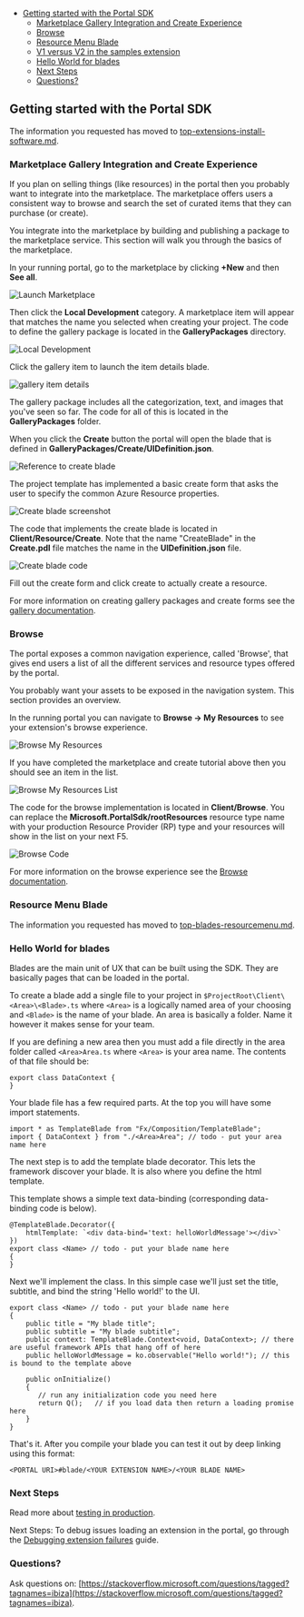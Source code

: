 * [Getting started with the Portal SDK](#getting-started-with-the-portal-sdk)
    * [Marketplace Gallery Integration and Create Experience](#getting-started-with-the-portal-sdk-marketplace-gallery-integration-and-create-experience)
    * [Browse](#getting-started-with-the-portal-sdk-browse)
    * [Resource Menu Blade](#getting-started-with-the-portal-sdk-resource-menu-blade)
    * [V1 versus V2 in the samples extension](#getting-started-with-the-portal-sdk-v1-versus-v2-in-the-samples-extension)
    * [Hello World for blades](#getting-started-with-the-portal-sdk-hello-world-for-blades)
    * [Next Steps](#getting-started-with-the-portal-sdk-next-steps)
    * [Questions?](#getting-started-with-the-portal-sdk-questions)


<a name="getting-started-with-the-portal-sdk"></a>
## Getting started with the Portal SDK

The information you requested has moved to [top-extensions-install-software.md](top-extensions-install-software.md).

<a name="getting-started-with-the-portal-sdk-marketplace-gallery-integration-and-create-experience"></a>
### Marketplace Gallery Integration and Create Experience

If you plan on selling things (like resources) in the portal then you probably want to integrate into the marketplace.  The marketplace offers users a consistent way to browse and search the set of curated items that they can purchase (or create).

You integrate into the marketplace by building and publishing a package to the marketplace service.  This section will walk you through the basics of the marketplace.

In your running portal, go to the marketplace by clicking __+New__ and then __See all__.

![Launch Marketplace](../media/portalfx-overview/marketplace-launch.png)

Then click the __Local Development__ category. A marketplace item will appear that matches the name you selected when creating your project.  The code to define the gallery package is located in the __GalleryPackages__ directory.

![Local Development](../media/portalfx-overview/marketplace-local-development.png)

Click the gallery item to launch the item details blade. 

![gallery item details](../media/portalfx-overview/gallery-item-details.png)

The gallery package includes all the categorization, text, and images that you've seen so far.  The code for all of this is located in the __GalleryPackages__ folder.

When you click the __Create__ button the portal will open the blade that is defined in __GalleryPackages/Create/UIDefinition.json__. 

![Reference to create blade](../media/portalfx-overview/ui-definition-create-blade.png)

The project template has implemented a basic create form that asks the user to specify the common Azure Resource properties.

![Create blade screenshot](../media/portalfx-overview/create-blade-screenshot.png)

The code that implements the create blade is located in __Client/Resource/Create__.  Note that the name "CreateBlade" in the __Create.pdl__ file matches the name in the __UIDefinition.json__ file.

![Create blade code](../media/portalfx-overview/create-blade.png)

Fill out the create form and click create to actually create a resource.

For more information on creating gallery packages and create forms see the [gallery documentation](/gallery-sdk/generated/index-gallery.md#Marketplace-Gallery-Integration-and-Create-Experience).

<a name="getting-started-with-the-portal-sdk-browse"></a>
### Browse

The portal exposes a common navigation experience, called 'Browse', that gives end users a list of all the different services and resource types offered by the portal.

You probably want your assets to be exposed in the navigation system. This section provides an overview.

In the running portal you can navigate to __Browse -> My Resources__ to see your extension's browse experience.  
  
![Browse My Resources](../media/portalfx-overview/browse-my-resources.png)

If you have completed the marketplace and create tutorial above then you should see an item in the list.

![Browse My Resources List](../media/portalfx-overview/browse-my-resources-list.png)

The code for the browse implementation is located in __Client/Browse__.  You can replace the __Microsoft.PortalSdk/rootResources__ resource type name with your production Resource Provider (RP) type and your resources will show in the list on your next F5.

![Browse Code](../media/portalfx-overview/browse-code.png)

For more information on the browse experience see the [Browse documentation](#getting-started-with-the-portal-sdk-browse).

<a name="getting-started-with-the-portal-sdk-resource-menu-blade"></a>
### Resource Menu Blade

The information you requested has moved to [top-blades-resourcemenu.md](top-blades-resourcemenu.md).

<a name="getting-started-with-the-portal-sdk-hello-world-for-blades"></a>
### Hello World for blades

Blades are the main unit of UX that can be built using the SDK. They are basically pages that can be loaded in the portal.

To create a blade add a single file to your project in `$ProjectRoot\Client\<Area>\<Blade>.ts` where `<Area>` is a logically named area of your choosing and `<Blade>` is the name of your blade. An area is basically a folder.  Name it however it makes sense for your team.

If you are defining a new area then you must add a file directly in the area folder called `<Area>Area.ts` where `<Area>` is your area name.  The contents of that file should be:

```
export class DataContext {
}
```

Your blade file has a few required parts.  At the top you will have some import statements.

```
import * as TemplateBlade from "Fx/Composition/TemplateBlade";
import { DataContext } from "./<Area>Area"; // todo - put your area name here
```

The next step is to add the template blade decorator.  This lets the framework discover your blade.  It is also where you define the html template.

This template shows a simple text data-binding (corresponding data-binding code is below).

```
@TemplateBlade.Decorator({
    htmlTemplate: `<div data-bind='text: helloWorldMessage'></div>`
})
export class <Name> // todo - put your blade name here
{
}
```

Next we'll implement the class. In this simple case we'll just set the title, subtitle, and bind the string 'Hello world!' to the UI.

```
export class <Name> // todo - put your blade name here
{
    public title = "My blade title";
    public subtitle = "My blade subtitle";
    public context: TemplateBlade.Context<void, DataContext>; // there are useful framework APIs that hang off of here
    public helloWorldMessage = ko.observable("Hello world!"); // this is bound to the template above

    public onInitialize()
    {
       // run any initialization code you need here
       return Q();   // if you load data then return a loading promise here
    }
}
```

That's it. After you compile your blade you can test it out by deep linking using this format:

`<PORTAL URI>#blade/<YOUR EXTENSION NAME>/<YOUR BLADE NAME>`

<a name="getting-started-with-the-portal-sdk-next-steps"></a>
### Next Steps

Read more about [testing in production](portalfx-testinprod.md).

Next Steps: To debug issues loading an extension in the portal, go through the [Debugging extension failures](portalfx-debugging-extension-load-failures.md) guide.

<a name="getting-started-with-the-portal-sdk-questions"></a>
### Questions?

Ask questions on: [https://stackoverflow.microsoft.com/questions/tagged?tagnames=ibiza](https://stackoverflow.microsoft.com/questions/tagged?tagnames=ibiza).
